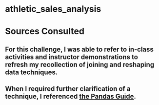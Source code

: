 # athletic_sales_analysis
# Sources Consulted
## For this challenge, I was able to refer to in-class activities and instructor demonstrations to refresh my recollection of joining and reshaping data techniques.
## When I required further clarification of a technique, I referenced [the Pandas Guide](https://pandas.pydata.org/docs/reference/api/pandas.DataFrame.info.html).

